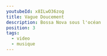 ```yaml
---
youtubeId: x8ILwO36zog
title: Vague Doucement
description: Bossa Nova sous l'océan
position: 3
tags:
  - video
  - musique
---
```

